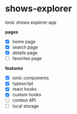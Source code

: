 # shows-explorer

Ionic shows explorer app

**pages**

- [x] home page
- [x] search page
- [x] details page
- [ ] favorites page

**features**

- [x] ionic components
- [x] typescript
- [x] react hooks
- [x] custom hooks
- [ ] context API
- [ ] local storage
